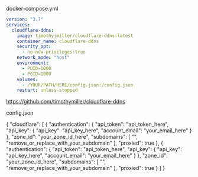 docker-compose.yml

```yaml
version: "3.7"
services:
  cloudflare-ddns:
    image: timothyjmiller/cloudflare-ddns:latest
    container_name: cloudflare-ddns
    security_opt:
      - no-new-privileges:true
    network_mode: "host"
    environment:
      - PUID=1000
      - PGID=1000
    volumes:
      - /YOUR/PATH/HERE/config.json:/config.json
    restart: unless-stopped
```

https://github.com/timothymiller/cloudflare-ddns

config.json

{
  "cloudflare": [
    {
      "authentication": {
          "api_token": "api_token_here", 
          "api_key": {
              "api_key": "api_key_here",
              "account_email": "your_email_here"
          }
      },
      "zone_id": "your_zone_id_here",
      "subdomains": [
        "",
        "remove_or_replace_with_your_subdomain"
      ],
      "proxied": true
    },
    {
      "authentication": {
          "api_token": "api_token_here", 
          "api_key": {
              "api_key": "api_key_here",
              "account_email": "your_email_here"
          }
      },
      "zone_id": "your_zone_id_here",
      "subdomains": [
        "",
        "remove_or_replace_with_your_subdomain"
      ],
      "proxied": true
    }
  ]
}
